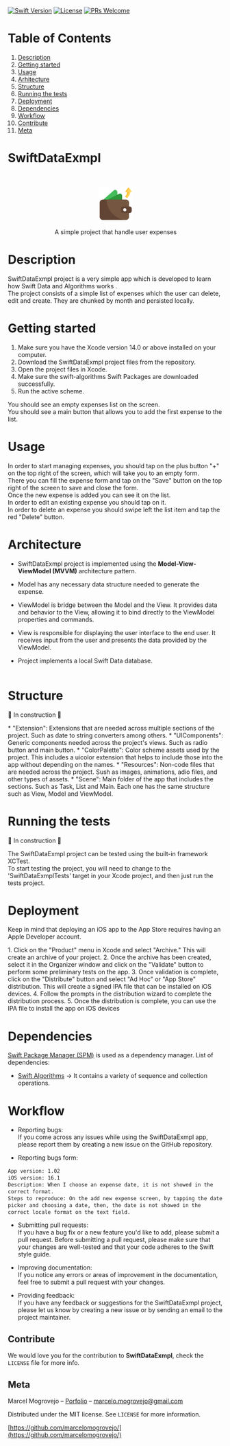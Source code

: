 [![Swift Version][swift-image]][swift-url]
[![License][license-image]][license-url]
[![PRs Welcome][pr-welcome-image]][pr-welcome-url]

# Table of Contents
1. [Description](#description)
2. [Getting started](#getting-started)
3. [Usage](#usage)
4. [Arhitecture](#arhitecture)
5. [Structure](#structure)
6. [Running the tests](#running-the-tests)
7. [Deployment](#deployment)
8. [Dependencies](#dependencies)
9. [Workflow](#workflow)
10. [Contribute](#Contribute)
11. [Meta](#Meta)

# SwiftDataExmpl

<br />
<p align="center">
  <a href="https://github.com/marcelomogrovejo/todo-swiftui/">
    <img src="expenses-logo.png" alt="Logo" width="80" height="80">
  </a>
  <p align="center">
    A simple project that handle user expenses
  </p>
</p>

# Description
<p>SwiftDataExmpl project is a very simple app which is developed to learn how Swift Data and Algorithms works .<br>
The project consists of a simple list of expenses which the user can delete, edit and create. They are chunked by month and persisted locally.</p>

# Getting started
1. Make sure you have the Xcode version 14.0 or above installed on your computer.<br>
2. Download the SwiftDataExmpl project files from the repository.<br>
3. Open the project files in Xcode.<br>
4. Make sure the swift-algorithms Swift Packages are downloaded successfully.<br>
5. Run the active scheme.<br>

You should see an empty expenses list on the screen.<br>
You should see a main button that allows you to add the first expense to the list.<br>

# Usage
In order to start managing expenses, you should tap on the plus button "+" on the top right of the screen, which will take you to an empty form.<br>
There you can fill the expense form and tap on the "Save" button on the top right of the screen to save and close the form.<br>
Once the new expense is added you can see it on the list.<br>
In order to edit an existing expense you should tap on it.<br>
In order to delete an expense you should swipe left the list item and tap the red "Delete" button.<br>

# Architecture
* SwiftDataExmpl project is implemented using the <strong>Model-View-ViewModel (MVVM)</strong> architecture pattern.

* Model has any necessary data structure needed to generate the expense.
* ViewModel is bridge between the Model and the View. It provides data and behavior to the View, allowing it to bind directly to the ViewModel properties and commands.
* View is responsible for displaying the user interface to the end user. It receives input from the user and presents the data provided by the ViewModel.
* Project implements a local Swift Data database.<br><br>

# Structure
<p>🚧 In construction 🚧</p> 
* "Extension": Extensions that are needed across multiple sections of the project. Such as date to string converters among others.
* "UIComponents": Generic components needed across the project's views. Such as radio button and main button.
* "ColorPalette": Color scheme assets used by the project. This includes a uicolor extension that helps to include those into the app without depending on the names.
* "Resources": Non-code files that are needed across the project. Sush as images, animations, adio files, and other types of assets.
* "Scene": Main folder of the app that includes the sections. Such as Task, List and Main. Each one has the same structure such as View, Model and ViewModel.

# Running the tests
<p>🚧 In construction 🚧</p>
<p>The SwiftDataExmpl project can be tested using the built-in framework XCTest.<br>
To start testing the project, you will need to change to the 'SwiftDataExmplTests' target in your Xcode project, and then just run the tests project.</p>

# Deployment
<p>Keep in mind that deploying an iOS app to the App Store requires having an Apple Developer account.</p>
1. Click on the "Product" menu in Xcode and select "Archive." This will create an archive of your project.
2. Once the archive has been created, select it in the Organizer window and click on the "Validate" button to perform some preliminary tests on the app.
3. Once validation is complete, click on the "Distribute" button and select "Ad Hoc" or "App Store" distribution. 
This will create a signed IPA file that can be installed on iOS devices.
4. Follow the prompts in the distribution wizard to complete the distribution process.
5. Once the distribution is complete, you can use the IPA file to install the app on iOS devices

# Dependencies
[Swift Package Manager (SPM)](https://www.swift.org/documentation/package-manager/) is used as a dependency manager.
List of dependencies: 
* [Swift Algorithms](https://github.com/apple/swift-algorithms/tree/main) -> It contains a variety of sequence and collection operations. 

# Workflow
* Reporting bugs: <br> 
If you come across any issues while using the SwiftDataExmpl app, please report them by creating a new issue on the GitHub repository.

* Reporting bugs form: <br> 
```
App version: 1.02
iOS version: 16.1
Description: When I choose an expense date, it is not showed in the correct format.
Steps to reproduce: On the add new expense screen, by tapping the date picker and choosing a date, then, the date is not showed in the correct locale format on the text field.
```
* Submitting pull requests: <br> 
If you have a bug fix or a new feature you'd like to add, please submit a pull request. Before submitting a pull request, 
please make sure that your changes are well-tested and that your code adheres to the Swift style guide.

* Improving documentation: <br> 
If you notice any errors or areas of improvement in the documentation, feel free to submit a pull request with your changes.

* Providing feedback:<br> 
If you have any feedback or suggestions for the SwiftDataExmpl project, please let us know by creating a new issue or by sending an email to the project maintainer.

## Contribute
We would love you for the contribution to **SwiftDataExmpl**, check the ``LICENSE`` file for more info.

## Meta
Marcel Mogrovejo – [Porfolio](https://marcelomogrovejo.gitlab.io/my-ios-portfolio/) – marcelo.mogrovejo@gmail.com

Distributed under the MIT license. See ``LICENSE`` for more information.

[https://github.com/marcelomogrovejo/](https://github.com/marcelomogrovejo/)


[swift-image]:https://img.shields.io/badge/swift-5.0-orange.svg
[swift-url]: https://swift.org/
[license-image]: https://img.shields.io/badge/License-MIT-blue.svg
[license-url]: LICENSE.md
[codebeat-image]: https://codebeat.co/badges/c19b47ea-2f9d-45df-8458-b2d952fe9dad
[codebeat-url]: https://codebeat.co/projects/github-com-vsouza-awesomeios-com
[pr-welcome-image]: https://img.shields.io/badge/PRs-welcome-brightgreen.svg?style=flat-square
[pr-welcome-url]: http://makeapullrequest.com
